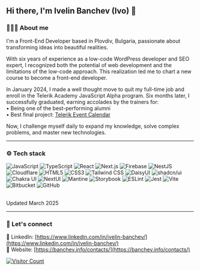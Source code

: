 ## Hi there, I'm Ivelin Banchev (Ivo) 👋

### 👨🏻‍💻 About me

I'm a Front-End Developer based in Plovdiv, Bulgaria, passionate about transforming ideas into beautiful realities.

With six years of experience as a low-code WordPress developer and SEO expert, I recognized both the potential of web development and the limitations of the low-code approach. This realization led me to chart a new course to become a front-end developer.

In January 2024, I made a well thought move to quit my full-time job and enroll in the Telerik Academy JavaScript Alpha program. Six months later, I successfully graduated, earning accolades by the trainers for:<br>
• Being one of the best-performing alumni <br>
• Best final project: [Telerik Event Calendar](https://telerik-event-calendar.netlify.app/) <br>

Now, I challenge myself daily to expand my knowledge, solve complex problems, and master new technologies.

<hr>

### ⚙️ Tech stack

![JavaScript](https://img.shields.io/badge/javascript-%23F7DF1E.svg?&style=for-the-badge&logo=javascript&logoColor=black)
![TypeScript](https://img.shields.io/badge/typescript-%233178C6.svg?&style=for-the-badge&logo=typescript&logoColor=white)
![React](https://img.shields.io/badge/react-%2361DAFB.svg?&style=for-the-badge&logo=react&logoColor=black)
![Next.js](https://img.shields.io/badge/next.js-%23000000.svg?&style=for-the-badge&logo=next.js&logoColor=white)
![Firebase](https://img.shields.io/badge/firebase-%23FFCA28.svg?&style=for-the-badge&logo=firebase&logoColor=black)
![NestJS](https://img.shields.io/badge/nestjs-%23E0234E.svg?&style=for-the-badge&logo=nestjs&logoColor=white)
![Cloudflare](https://img.shields.io/badge/cloudflare-%23F38020.svg?&style=for-the-badge&logo=cloudflare&logoColor=white)
![HTML5](https://img.shields.io/badge/html5-%23E34F26.svg?&style=for-the-badge&logo=html5&logoColor=white)
![CSS3](https://img.shields.io/badge/css3-%231572B6.svg?&style=for-the-badge&logo=css3&logoColor=white)
![Tailwind CSS](https://img.shields.io/badge/tailwind%20css-%2338B2AC.svg?&style=for-the-badge&logo=tailwind%20css&logoColor=white)
![DaisyUI](https://img.shields.io/badge/DaisyUI-1AD1A5?logo=daisyui&logoColor=fff&style=for-the-badge)
![shadcn/ui](https://img.shields.io/badge/shadcn%2Fui-000?logo=shadcnui&logoColor=fff&style=for-the-badge)
![Chakra UI](https://img.shields.io/badge/Chakra%20UI-319795?logo=chakraui&logoColor=fff&style=for-the-badge)
![NextUI](https://img.shields.io/badge/NextUI-000?logo=nextui&logoColor=fff&style=for-the-badge)
![Mantine](https://img.shields.io/badge/Mantine-339AF0?logo=mantine&logoColor=fff&style=for-the-badge)
![Storybook](https://img.shields.io/badge/Storybook-FF4785?logo=storybook&logoColor=fff&style=for-the-badge)
![ESLint](https://img.shields.io/badge/ESLint-4B32C3?logo=eslint&logoColor=fff&style=for-the-badge)
![Jest](https://img.shields.io/badge/Jest-C21325?logo=jest&logoColor=fff&style=for-the-badge)
![Vite](https://img.shields.io/badge/Vite-646CFF?logo=vite&logoColor=fff&style=for-the-badge)
![Bitbucket](https://img.shields.io/badge/Bitbucket-0052CC?logo=bitbucket&logoColor=fff&style=for-the-badge)
![GitHub](https://img.shields.io/badge/GitHub-181717?logo=github&logoColor=fff&style=for-the-badge)

<br>
Updated March 2025
<hr>

### 🤝 Let's connect

🔗 LinkedIn: [https://www.linkedin.com/in/ivelin-banchev/](https://www.linkedin.com/in/ivelin-banchev/) <br>
🔗 Website: [https://banchev.info/contacts/](https://banchev.info/contacts/) <br>

[![Visitor Count](https://visitcount.itsvg.in/api?id=banch3v&label=Views&color=1&icon=0&pretty=true)](https://visitcount.itsvg.in)
